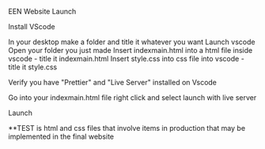 EEN Website Launch

Install VScode

In your desktop make a folder and title it whatever you want
Launch vscode
Open your folder you just made
Insert indexmain.html into a html file inside vscode - title it indexmain.html
Insert style.css into css file into vscode - title it style.css

Verify you have "Prettier" and "Live Server" installed on Vscode

Go into your indexmain.html file right click and select launch with live server

Launch

**TEST is html and css files that involve items in production that may be implemented in the final website
